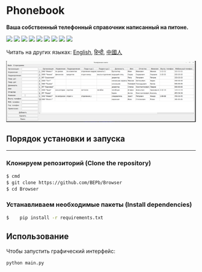 # Phonebook

<b> Ваша собственный телефонный справочник написанный на питоне.</b>
<p>
  <img  src="https://img.shields.io/github/stars/BEPb/Phonebook" />
  <img src="https://img.shields.io/github/contributors/BEPb/Phonebook" />
  <img src="https://img.shields.io/github/last-commit/BEPb/Phonebook" />
  <img src="https://visitor-badge.laobi.icu/badge?page_id=BEPb.Phonebook" />
  <img src="https://img.shields.io/github/languages/count/BEPb/Phonebook" />
  <img src="https://img.shields.io/github/languages/top/BEPb/Phonebook" />

  <img src="https://img.shields.io/badge/license-MIT-blue.svg?color=f64152" />
  <img  src="https://img.shields.io/github/issues/BEPb/Phonebook" />
  <img  src="https://img.shields.io/github/issues-pr/BEPb/Phonebook" />
</p>



Читать на других языках: [English](README.md), [हिन्दी](README.hindi.md), [中國人](README.chinese.md)



![GUI](images/phone.gif)


## Порядок установки и запуска                    
____
### Клонируем репозиторий (Clone the repository)
 
```sh
$ cmd
$ git clone https://github.com/BEPb/Browser
$ cd Browser
```
 
### Устанавливаем необходимые пакеты (Install dependencies)
```sh
$    pip install -r requirements.txt

```

## Использование
Чтобы запустить графический интерфейс:
```
python main.py
```



